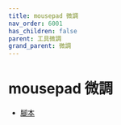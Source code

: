 ```yaml
---
title: mousepad 微調
nav_order: 6001
has_children: false
parent: 工具微調
grand_parent: 微調
---
```



# mousepad 微調


* [腳本](https://github.com/samwhelp/note-about-manjaro/tree/gh-pages/_demo/adjustment/tool/mousepad)
